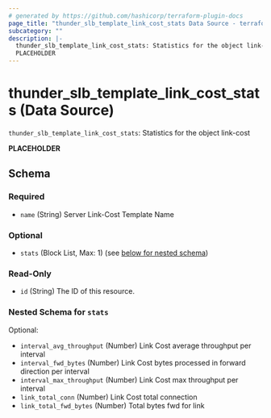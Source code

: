 ```yaml
---
# generated by https://github.com/hashicorp/terraform-plugin-docs
page_title: "thunder_slb_template_link_cost_stats Data Source - terraform-provider-thunder"
subcategory: ""
description: |-
  thunder_slb_template_link_cost_stats: Statistics for the object link-cost
  PLACEHOLDER
---
```


# thunder_slb_template_link_cost_stats (Data Source)

`thunder_slb_template_link_cost_stats`: Statistics for the object link-cost

__PLACEHOLDER__



<!-- schema generated by tfplugindocs -->
## Schema

### Required

- `name` (String) Server Link-Cost Template Name

### Optional

- `stats` (Block List, Max: 1) (see [below for nested schema](#nestedblock--stats))

### Read-Only

- `id` (String) The ID of this resource.

<a id="nestedblock--stats"></a>
### Nested Schema for `stats`

Optional:

- `interval_avg_throughput` (Number) Link Cost average throughput per interval
- `interval_fwd_bytes` (Number) Link Cost bytes processed in forward direction per interval
- `interval_max_throughput` (Number) Link Cost max throughput per interval
- `link_total_conn` (Number) Link Cost total connection
- `link_total_fwd_bytes` (Number) Total bytes fwd for link


